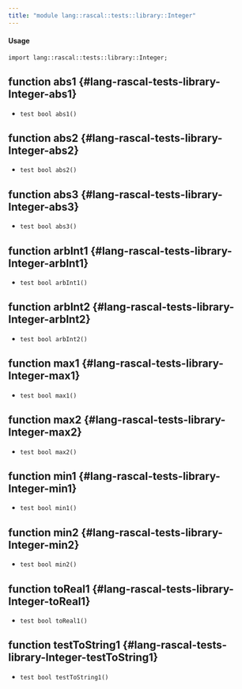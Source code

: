 ```yaml
---
title: "module lang::rascal::tests::library::Integer"
---
```


#### Usage

`import lang::rascal::tests::library::Integer;`

## function abs1 {#lang-rascal-tests-library-Integer-abs1}

* ``test bool abs1()``

## function abs2 {#lang-rascal-tests-library-Integer-abs2}

* ``test bool abs2()``

## function abs3 {#lang-rascal-tests-library-Integer-abs3}

* ``test bool abs3()``

## function arbInt1 {#lang-rascal-tests-library-Integer-arbInt1}

* ``test bool arbInt1()``

## function arbInt2 {#lang-rascal-tests-library-Integer-arbInt2}

* ``test bool arbInt2()``

## function max1 {#lang-rascal-tests-library-Integer-max1}

* ``test bool max1()``

## function max2 {#lang-rascal-tests-library-Integer-max2}

* ``test bool max2()``

## function min1 {#lang-rascal-tests-library-Integer-min1}

* ``test bool min1()``

## function min2 {#lang-rascal-tests-library-Integer-min2}

* ``test bool min2()``

## function toReal1 {#lang-rascal-tests-library-Integer-toReal1}

* ``test bool toReal1()``

## function testToString1 {#lang-rascal-tests-library-Integer-testToString1}

* ``test bool testToString1()``

